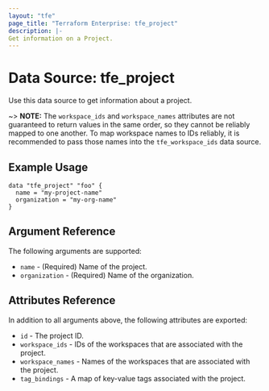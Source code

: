 ```yaml
---
layout: "tfe"
page_title: "Terraform Enterprise: tfe_project"
description: |-
Get information on a Project.
---
```


# Data Source: tfe_project

Use this data source to get information about a project.

~> **NOTE:** The `workspace_ids` and `workspace_names` attributes are not guaranteed to return values in the same order, so they cannot be reliably mapped to one another. To map workspace names to IDs reliably, it is recommended to pass those names into the `tfe_workspace_ids` data source.

## Example Usage

```hcl
data "tfe_project" "foo" {
  name = "my-project-name"
  organization = "my-org-name"
}
```

## Argument Reference

The following arguments are supported:
* `name` - (Required) Name of the project.
* `organization` - (Required) Name of the organization.


## Attributes Reference

In addition to all arguments above, the following attributes are exported:

* `id` - The project ID.
* `workspace_ids` - IDs of the workspaces that are associated with the project.
* `workspace_names` - Names of the workspaces that are associated with the project.
* `tag_bindings` - A map of key-value tags associated with the project.
